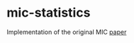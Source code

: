 # mic-statistics
Implementation of the original MIC [paper]([url](https://doi.org/10.1126/science.1205438)https://doi.org/10.1126/science.1205438)
